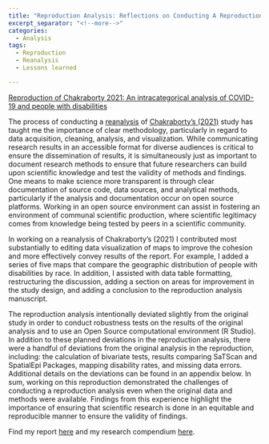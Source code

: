```yaml
---
title: "Reproduction Analysis: Reflections on Conducting A Reproduction Analysis"
excerpt_separator: "<!--more-->"
categories:
  - Analysis
tags:
  - Reproduction
  - Reanalysis
  - Lessons learned

---
```

[Reproduction of Chakraborty 2021: An intracategorical analysis of COVID-19 and people with disabilities](https://gshanleybarr.github.io/RPr-Chakraborty-2021/)


The process of conducting a [reanalysis](https://gshanleybarr.github.io/RPr-Chakraborty-2021/) of [Chakraborty’s (2021)](https://doi.org/10.1016/j.dhjo.2020.101007) study has taught me the importance of clear methodology, particularly in regard to data acquisition, cleaning, analysis, and visualization. While communicating research results in an accessible format for diverse audiences is critical to ensure the dissemination of results, it is simultaneously just as important to document research methods to ensure that future researchers can build upon scientific knowledge and test the validity of methods and findings. One means to make science more transparent is through clear documentation of source code, data sources, and analytical methods, particularly if the analysis and documentation occur on open source platforms. Working in an open source environment can assist in fostering an environment of communal scientific production, where scientific legitimacy comes from knowledge being tested by peers in a scientific community.

In working on  a reanalysis of Chakraborty’s (2021) I contributed most substantially to editing data visualization of maps to improve the cohesion and more effectively convey results of the report. For example, I added a series of five maps that compare the geographic distribution of people with disabilities by race. In addition, I assisted with data table formatting, restructuring the discussion, adding a section on areas for improvement in the study design, and adding a conclusion to the reproduction analysis manuscript.

The reproduction analysis intentionally deviated slightly from the original study in order to conduct robustness tests on the results of the original analysis and to use an Open Source computational environment (R Studio). In addition to these planned deviations in the reproduction analysis, there were a handful of deviations from the original analysis in the reproduction, including: the calculation of bivariate tests, results comparing SaTScan and SpatialEpi Packages, mapping disability rates, and  missing data errors. Additional details on the deviations can be found in an appendix below. In sum, working on this reproduction demonstrated the challenges of conducting a reproduction analysis even when the original data and methods were available. Findings from this experience highlight the importance of ensuring that scientific research is done in an equitable and reproducible manner to ensure the validity of findings.

Find my report [here](https://gshanleybarr.github.io/RPr-Chakraborty-2021/) and my research compendium [here](https://github.com/gshanleybarr/RPr-Chakraborty-2021).
